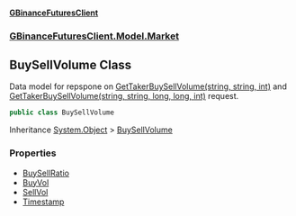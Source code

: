 #### [GBinanceFuturesClient](./index.md 'index')
### [GBinanceFuturesClient.Model.Market](./GBinanceFuturesClient-Model-Market.md 'GBinanceFuturesClient.Model.Market')
## BuySellVolume Class
Data model for repspone on [GetTakerBuySellVolume(string, string, int)](./GBinanceFuturesClient-Market-GetTakerBuySellVolume(string_string_int).md 'GBinanceFuturesClient.Market.GetTakerBuySellVolume(string, string, int)') and  
[GetTakerBuySellVolume(string, string, long, long, int)](./GBinanceFuturesClient-Market-GetTakerBuySellVolume(string_string_long_long_int).md 'GBinanceFuturesClient.Market.GetTakerBuySellVolume(string, string, long, long, int)') request.  
```csharp
public class BuySellVolume
```
Inheritance [System.Object](https://docs.microsoft.com/en-us/dotnet/api/System.Object 'System.Object') &gt; [BuySellVolume](./GBinanceFuturesClient-Model-Market-BuySellVolume.md 'GBinanceFuturesClient.Model.Market.BuySellVolume')  
### Properties
- [BuySellRatio](./GBinanceFuturesClient-Model-Market-BuySellVolume-BuySellRatio.md 'GBinanceFuturesClient.Model.Market.BuySellVolume.BuySellRatio')
- [BuyVol](./GBinanceFuturesClient-Model-Market-BuySellVolume-BuyVol.md 'GBinanceFuturesClient.Model.Market.BuySellVolume.BuyVol')
- [SellVol](./GBinanceFuturesClient-Model-Market-BuySellVolume-SellVol.md 'GBinanceFuturesClient.Model.Market.BuySellVolume.SellVol')
- [Timestamp](./GBinanceFuturesClient-Model-Market-BuySellVolume-Timestamp.md 'GBinanceFuturesClient.Model.Market.BuySellVolume.Timestamp')
